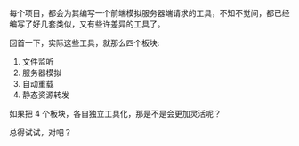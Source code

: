 每个项目，都会为其编写一个前端模拟服务器端请求的工具，不知不觉间，都已经编写了好几套类似，又有些许差异的工具了。

回首一下，实际这些工具，就那么四个板块:

 1. 文件监听
 2. 服务器模拟
 3. 自动重载
 4. 静态资源转发

如果把 4 个板块，各自独立工具化，那是不是会更加灵活呢？

总得试试，对吧？
